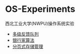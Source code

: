 # OS-Experiments

西北工业大学(NWPU)操作系统实验

- [多级反馈队列](./Multilevel_Feedback_Queue/)
- [银行家算法](./Banker_Algorithm/)
- [分页式存储管理](./Pagination-based_Storage_Management/)